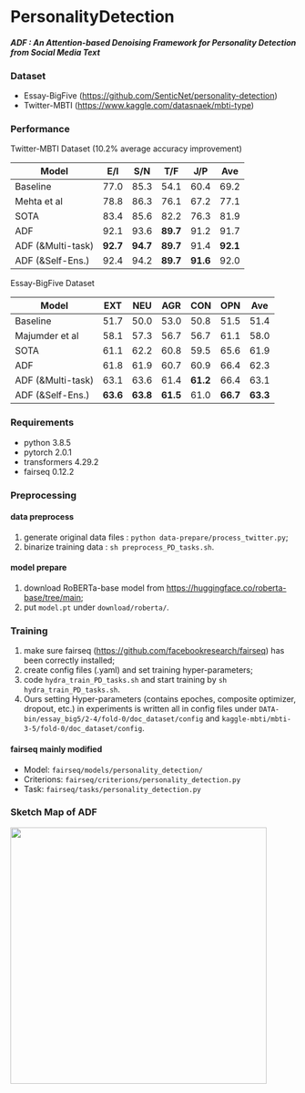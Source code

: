 # PersonalityDetection

#### ***ADF : An Attention-based Denoising Framework for Personality Detection from Social Media Text***

### Dataset
- Essay-BigFive (https://github.com/SenticNet/personality-detection)
- Twitter-MBTI (https://www.kaggle.com/datasnaek/mbti-type)

### Performance
Twitter-MBTI Dataset (10.2% average accuracy improvement)

| Model  | E/I  | S/N  | T/F  |  J/P | Ave  |
| ------------ | ------------ | ------------ | ------------ | ------------ | ------------ |
|  Baseline |  77.0 | 85.3  | 54.1  | 60.4  | 69.2  |
| Mehta et al | 78.8  | 86.3  | 76.1  | 67.2  |  77.1 |
|  SOTA | 83.4  | 85.6  | 82.2  | 76.3  | 81.9  |
|  ADF |  92.1 | 93.6  |  **89.7** | 91.2  |  91.7 |
|  ADF (&Multi-task) | **92.7**  |  **94.7** | **89.7**  | 91.4  | **92.1** |
|  ADF (&Self-Ens.) | 92.4  |  94.2 | **89.7**  | **91.6**  | 92.0  |

Essay-BigFive Dataset

| Model  | EXT  | NEU  | AGR  |  CON | OPN |Ave |
| ------------ | ------------ | ------------ | ------------ | ------------ | ------------ | ------------ |
|  Baseline |  51.7 | 50.0   |  53.0  |  50.8  |  51.5  |  51.4  |
| Majumder et al  |  58.1  |  57.3  | 56.7   |  56.7   | 61.1   | 58.0   |
|  SOTA |  61.1  |   62.2  | 60.8   |  59.5 |  65.6  |  61.9  |
|  ADF |  61.8  |  61.9  |  60.7  | 60.9  |  66.4  |  62.3  |
|  ADF (&Multi-task) |  63.1  |  63.6 |  61.4  |  **61.2** |  66.4 |  63.1  |
|  ADF (&Self-Ens.) |  **63.6**  |  **63.8**  |  **61.5** |  61.0  | **66.7** |   **63.3** |

### Requirements
- python 3.8.5
- pytorch 2.0.1
- transformers 4.29.2
- fairseq 0.12.2

### Preprocessing
#### data preprocess
1.  generate original data files : `python data-prepare/process_twitter.py`;
2.  binarize training data : `sh preprocess_PD_tasks.sh`.

#### model prepare
1. download RoBERTa-base model from https://huggingface.co/roberta-base/tree/main;
2. put `model.pt` under `download/roberta/`.

### Training
1. make sure fairseq (https://github.com/facebookresearch/fairseq) has been correctly installed;
2. create config files (.yaml) and set training hyper-parameters;
3. code `hydra_train_PD_tasks.sh` and start training by `sh hydra_train_PD_tasks.sh`.
4. Ours setting Hyper-parameters (contains epoches, composite optimizer, dropout, etc.) in experiments is written all in config files under `DATA-bin/essay_big5/2-4/fold-0/doc_dataset/config` and `kaggle-mbti/mbti-3-5/fold-0/doc_dataset/config`.

#### fairseq mainly modified
- Model: `fairseq/models/personality_detection/`
- Criterions: `fairseq/criterions/personality_detection.py`
- Task: `fairseq/tasks/personality_detection.py`


### Sketch Map of ADF

<img src="https://github.com/Once2gain/PersonalityDetection/assets/66986397/251f87c4-3012-42c2-a333-ac7a93bfa65f" width="450px">





